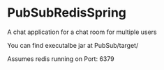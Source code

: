 # PubSubRedisSpring
A chat application for a chat room for multiple users

You can find executalbe jar at PubSub/target/

Assumes redis running on Port: 6379

